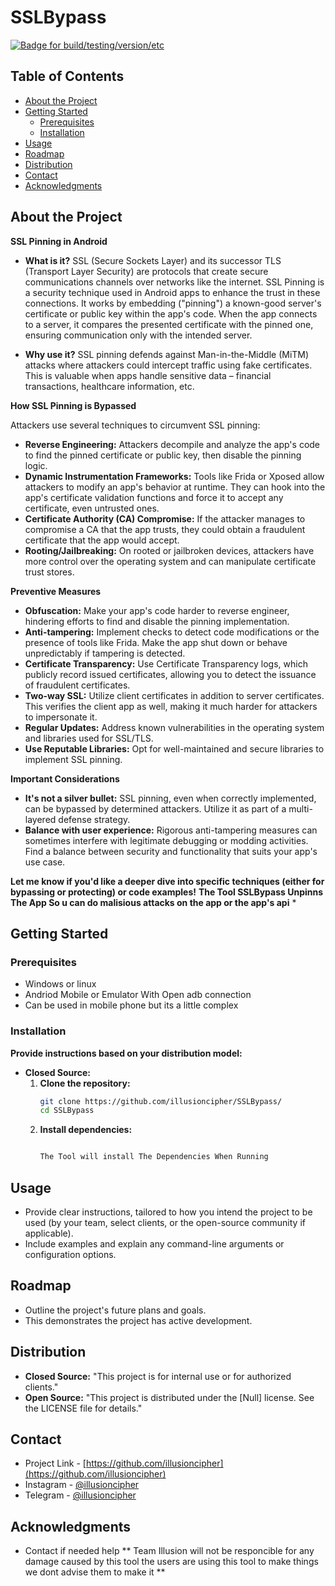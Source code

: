 # SSLBypass

[![Badge for build/testing/version/etc](https://img.shields.io/badge/<Working>-<2>-<COLOR>.svg)](link-to-badge-details) 




## Table of Contents
* [About the Project](#about-the-project)
* [Getting Started](#getting-started)
   * [Prerequisites](#prerequisites)
   * [Installation](#installation)
* [Usage](#usage)
* [Roadmap](#roadmap)
* [Distribution](#distribution)
* [Contact](#contact)
* [Acknowledgments](#acknowledgments)

## About the Project

**SSL Pinning in Android**

* **What is it?** SSL (Secure Sockets Layer) and its successor TLS (Transport Layer Security) are protocols that create secure communications channels over networks like the internet.  SSL Pinning is a security technique used in Android apps to enhance the trust in these connections. It works by embedding ("pinning") a known-good server's certificate or public key within the app's code. When the app connects to a server, it compares the presented certificate with the pinned one, ensuring communication only with the intended server.

* **Why use it?** SSL pinning defends against Man-in-the-Middle (MiTM) attacks where attackers could intercept traffic using fake certificates.  This is valuable when apps handle sensitive data –  financial transactions, healthcare information, etc.

**How SSL Pinning is Bypassed**

Attackers use several techniques to circumvent SSL pinning:

* **Reverse Engineering:** Attackers decompile and analyze the app's code to find the pinned certificate or public key, then disable the pinning logic. 
* **Dynamic Instrumentation Frameworks:** Tools like Frida or Xposed allow attackers to modify an app's behavior at runtime. They can hook into the app's certificate validation functions and force it to accept any certificate, even untrusted ones. 
* **Certificate Authority (CA) Compromise:** If the attacker manages to compromise a CA that the app trusts, they could obtain a fraudulent certificate that the app would accept.
* **Rooting/Jailbreaking:** On rooted or jailbroken devices, attackers have more control over the operating system and can manipulate certificate trust stores.

**Preventive Measures**

* **Obfuscation:**  Make your app's code harder to reverse engineer, hindering efforts to find and disable the pinning implementation.
* **Anti-tampering:** Implement checks to detect code modifications or the presence of tools like Frida. Make the app shut down or behave unpredictably if tampering is detected.
* **Certificate Transparency:** Use Certificate Transparency logs, which publicly record issued certificates, allowing you to detect the issuance of fraudulent certificates.
* **Two-way SSL:**  Utilize client certificates in addition to server certificates. This verifies the client app as well, making it much harder for attackers to impersonate it.  
* **Regular Updates:**  Address known vulnerabilities in the operating system and libraries used for SSL/TLS. 
* **Use Reputable Libraries:** Opt for well-maintained and secure libraries to implement SSL pinning.

**Important Considerations**

* **It's not a silver bullet:** SSL pinning, even when correctly implemented, can be bypassed by determined attackers. Utilize it as part of a multi-layered defense strategy.
* **Balance with user experience:** Rigorous anti-tampering measures can sometimes interfere with legitimate debugging or modding activities. Find a balance between security and functionality that suits your app's use case.

**Let me know if you'd like a deeper dive into specific techniques (either for bypassing or protecting) or code examples!** 
**The Tool SSLBypass Unpinns The App So u can do malisious attacks on the app or the app's api** *

## Getting Started

### Prerequisites

* Windows or linux
* Andriod Mobile or Emulator With Open adb connection
* Can be used in mobile phone but its a little complex

### Installation

**Provide instructions based on your distribution model:**

* **Closed Source:**
    1. **Clone the repository:**
       ```bash
       git clone https://github.com/illusioncipher/SSLBypass/
       cd SSLBypass 
       ```
    2. **Install dependencies:**
       ```bash

       The Tool will install The Dependencies When Running
       ```

## Usage

* Provide clear instructions, tailored to how you intend the project to be used (by your team, select clients, or the open-source community if applicable).
* Include examples and explain any command-line arguments or configuration options.

## Roadmap

* Outline the project's future plans and goals.
* This demonstrates the project has active development.

## Distribution

* **Closed Source:** "This project is for internal use or for authorized clients."
* **Open Source:**  "This project is distributed under the [Null] license. See the LICENSE file for details."

## Contact

* Project Link - [https://github.com/illusioncipher](https://github.com/illusioncipher)
* Instagram - [@illusioncipher](https://www.instagram.com/illusioncipher/)
* Telegram - [@illusioncipher](https://t.me/illusioncipher) 

## Acknowledgments

* Contact if needed help
** Team Illusion will not be responcible for any damage caused by this tool the users are using this tool to make things we dont advise them to make it **
